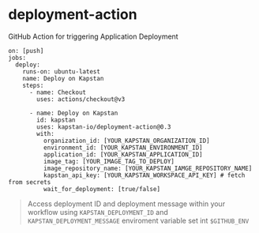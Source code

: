 # deployment-action

GitHub Action for triggering Application Deployment

```
on: [push]
jobs:
  deploy:
    runs-on: ubuntu-latest
    name: Deploy on Kapstan
    steps:
      - name: Checkout
        uses: actions/checkout@v3

      - name: Deploy on Kapstan
        id: kapstan
        uses: kapstan-io/deployment-action@0.3
        with:
          organization_id: [YOUR_KAPSTAN_ORGANIZATION_ID]
          environment_id: [YOUR_KAPSTAN_ENVIRONMENT_ID]
          application_id: [YOUR_KAPSTAN_APPLICATION_ID]
          image_tag: [YOUR_IMAGE_TAG_TO_DEPLOY]
          image_repository_name: [YOUR_KAPSTAN_IAMGE_REPOSITORY_NAME]
          kapstan_api_key: [YOUR_KAPSTAN_WORKSPACE_API_KEY] # fetch from secrets
          wait_for_deployment: [true/false]
```

> Access deployment ID and deployment message within your workflow using `KAPSTAN_DEPLOYMENT_ID` and `KAPSTAN_DEPLOYMENT_MESSAGE` enviroment variable set int `$GITHUB_ENV`
